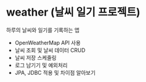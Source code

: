 # weather (날씨 일기 프로젝트)
하루의 날씨와 일기를 기록하는 앱

- OpenWeatherMap API 사용
- 날씨 조회 및 날씨 데이터 CRUD
- 날씨 저장 스케줄링
- 로그 남기기 및 예외처리
- JPA, JDBC 적용 및 차이점 알아보기 
